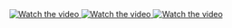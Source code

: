 <div style="text-align: center;">
  <a href="https://www.youtube.com/watch?v=wD4OQ3D2_q8" target="_blank">
    <img src="https://img.youtube.com/vi/wD4OQ3D2_q8/0.jpg" alt="Watch the video" style="margin-bottom: 20px;">
  </a>

  <a href="https://www.youtube.com/watch?v=YqbjEynyYsY" target="_blank">
    <img src="https://img.youtube.com/vi/YqbjEynyYsY/0.jpg" alt="Watch the video" style="margin-bottom: 20px;">
  </a>

  <a href="https://www.youtube.com/watch?v=gaAwY7scFp4" target="_blank">
    <img src="https://img.youtube.com/vi/gaAwY7scFp4/0.jpg" alt="Watch the video" style="margin-bottom: 20px;">
  </a>
</div>
